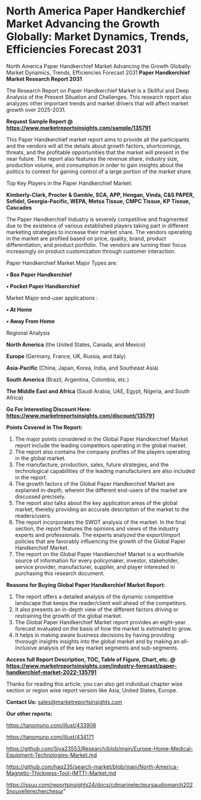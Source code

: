 # North America Paper Handkerchief Market Advancing the Growth Globally: Market Dynamics, Trends, Efficiencies Forecast 2031
North America Paper Handkerchief Market Advancing the Growth Globally: Market Dynamics, Trends, Efficiencies Forecast 2031
<strong>Paper Handkerchief Market Research Report 2031</strong>

The Research Report on Paper Handkerchief Market is a Skillful and Deep Analysis of the Present Situation and Challenges. This research report also analyzes other important trends and market drivers that will affect market growth over 2025-2031.

<strong>Request Sample Report @ <a href=https://www.marketreportsinsights.com/sample/135791>https://www.marketreportsinsights.com/sample/135791</a></strong>

This Paper Handkerchief market report aims to provide all the participants and the vendors will all the details about growth factors, shortcomings, threats, and the profitable opportunities that the market will present in the near future. The report also features the revenue share, industry size, production volume, and consumption in order to gain insights about the politics to contest for gaining control of a large portion of the market share.

Top Key Players in the Paper Handkerchief Market:

<strong>Kimberly-Clark, Procter & Gamble, SCA, APP, Hengan, Vinda, C&S PAPER, Sofidel, Georgia-Pacific, WEPA, Metsa Tissue, CMPC Tissue, KP Tissue, Cascades</strong>

The Paper Handkerchief Industry is severely competitive and fragmented due to the existence of various established players taking part in different marketing strategies to increase their market share. The vendors operating in the market are profiled based on price, quality, brand, product differentiation, and product portfolio. The vendors are turning their focus increasingly on product customization through customer interaction.

Paper Handkerchief Market Major Types are:

<strong>• Box Paper Handkerchief

• Pocket Paper Handkerchief</strong>

Market Major end-user applications :

<strong>• At Home

• Away From Home</strong>

Regional Analysis

</u><strong><b>North America</b></strong> (the United States, Canada, and Mexico)

<strong><b>Europe </b></strong>(Germany, France, UK, Russia, and Italy)

<strong><b>Asia-Pacific</b></strong> (China, Japan, Korea, India, and Southeast Asia)

<strong><b>South America</b></strong> (Brazil, Argentina, Colombia, etc.)

<strong><b>The Middle East and Africa</b></strong> (Saudi Arabia, UAE, Egypt, Nigeria, and South Africa)

<strong>Go For Interesting Discount Here: <a href=https://www.marketreportsinsights.com/discount/135791>https://www.marketreportsinsights.com/discount/135791</a></strong>

<strong>Points Covered in The Report:</strong>
<ol>
  <li>The major points considered in the Global Paper Handkerchief Market report include the leading competitors operating in the global market.</li>
  <li>The report also contains the company profiles of the players operating in the global market.</li>
  <li>The manufacture, production, sales, future strategies, and the technological capabilities of the leading manufacturers are also included in the report.</li>
  <li>The growth factors of the Global Paper Handkerchief Market are explained in-depth, wherein the different end-users of the market are discussed precisely.</li>
  <li>The report also talks about the key application areas of the global market, thereby providing an accurate description of the market to the readers/users.</li>
  <li>The report incorporates the SWOT analysis of the market. In the final section, the report features the opinions and views of the industry experts and professionals. The experts analyzed the export/import policies that are favorably influencing the growth of the Global Paper Handkerchief Market.</li>
  <li>The report on the Global Paper Handkerchief Market is a worthwhile source of information for every policymaker, investor, stakeholder, service provider, manufacturer, supplier, and player interested in purchasing this research document.</li>
</ol>
<strong>Reasons for Buying Global Paper Handkerchief Market Report:</strong>

<ol>
  <li>The report offers a detailed analysis of the dynamic competitive landscape that keeps the reader/client well ahead of the competitors.</li>
  <li>It also presents an in-depth view of the different factors driving or restraining the growth of the global market.</li>
  <li>The Global Paper Handkerchief Market report provides an eight-year forecast evaluated on the basis of how the market is estimated to grow.</li>
  <li>It helps in making aware business decisions by having providing thorough insights insights into the global market and by making an all-inclusive analysis of the key market segments and sub-segments.</li>
</ol>
<strong>Access full Report Description, TOC, Table of Figure, Chart, etc. @ <a href=https://www.marketreportsinsights.com/industry-forecast/paper-handkerchief-market-2022-135791>https://www.marketreportsinsights.com/industry-forecast/paper-handkerchief-market-2022-135791</a></strong>


Thanks for reading this article; you can also get individual chapter wise section or region wise report version like Asia, United States, Europe.

<strong>Contact Us:</strong>
sales@marketreportsinsights.com

<strong>Our other reports:</strong>

<a href=https://tanomuno.com/illust/433906>https://tanomuno.com/illust/433906</a>

<a href=https://tanomuno.com/illust/434171>https://tanomuno.com/illust/434171</a>

<a href=https://github.com/Siya23553/Research/blob/main/Europe-Home-Medical-Equipment-Technologies-Market.md>https://github.com/Siya23553/Research/blob/main/Europe-Home-Medical-Equipment-Technologies-Market.md</a>

<a href=https://github.com/haq235/search-market/blob/main/North-America-Magnetic-Thickness-Tool-(MTT)-Market.md>https://github.com/haq235/search-market/blob/main/North-America-Magnetic-Thickness-Tool-(MTT)-Market.md</a>

<a href=https://issuu.com/reportsinsights24/docs/cdmarinelecteursaudiomarch2025nouvellerecherchesur>https://issuu.com/reportsinsights24/docs/cdmarinelecteursaudiomarch2025nouvellerecherchesur</a>"
